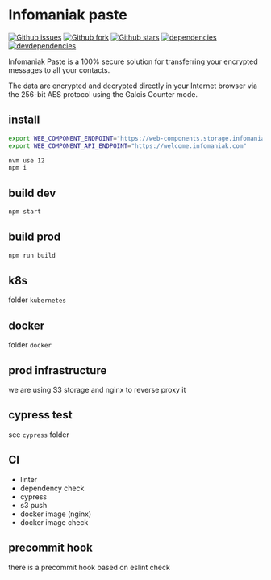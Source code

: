 # Infomaniak paste

[![Github issues][github-issues]](https://github.com/Infomaniak/kpaste/issues)
[![Github fork][github-fork]](https://github.com/Infomaniak/kpaste)
[![Github stars][github-stars]](https://github.com/Infomaniak/kpaste)
[![dependencies][dependencies-image] ][dependencies-url]
[![devdependencies][devdependencies-image] ][devdependencies-url]

[github-issues]: https://img.shields.io/github/issues/Infomaniak/kpaste
[github-fork]: https://img.shields.io/github/forks/Infomaniak/kpaste
[github-stars]: https://img.shields.io/github/stars/Infomaniak/kpaste
[dependencies-image]: https://david-dm.org/infomaniak/kpaste.png
[dependencies-url]: https://david-dm.org/infomaniak/kpaste
[devdependencies-image]: https://david-dm.org/infomaniak/kpaste/dev-status.png
[devdependencies-url]: https://david-dm.org/infomaniak/kpaste#info=devDependencies

Infomaniak Paste is a 100% secure solution for transferring your encrypted messages to all your contacts.

The data are encrypted and decrypted directly in your Internet browser via the 256-bit AES protocol using the Galois Counter mode.

## install

```bash
export WEB_COMPONENT_ENDPOINT="https://web-components.storage.infomaniak.com/next/init.js"
export WEB_COMPONENT_API_ENDPOINT="https://welcome.infomaniak.com"
```

```bash
nvm use 12
npm i
```

## build dev

```bash
npm start
```

## build prod

```bash
npm run build
```

## k8s

folder `kubernetes`

## docker

folder `docker`

## prod infrastructure

we are using S3 storage and nginx to reverse proxy it

## cypress test

see `cypress` folder

## CI

- linter
- dependency check
- cypress
- s3 push
- docker image (nginx)
- docker image check

## precommit hook

there is a precommit hook based on eslint check

